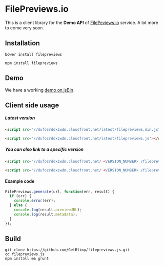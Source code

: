 # FilePreviews.io
This is a client library for the **Demo API** of [FilePeviews.io](http://FilePeviews.io) service. A lot more to come very soon.

## Installation
```
bower install filepreviews
```
```
npm install filepreviews
```

## Demo
We have a working [demo on jsBin](http://jsbin.com/losaf/39/edit?js,output).

## Client side usage

##### Latest version
```html
<script src="//dufozrddxzwdn.cloudfront.net/latest/filepreviews.min.js"></script>
```
```html
<script src="//dufozrddxzwdn.cloudfront.net/latest/filepreviews.js"></script>
```

##### You can also link to a specific version
```html
<script src="//dufozrddxzwdn.cloudfront.net/ <VERSION_NUMBER> /filepreviews.min.js"></script>
```
```html
<script src="//dufozrddxzwdn.cloudfront.net/ <VERSION_NUMBER> /filepreviews.js"></script>
```

#### Example code
```js
FilePreviews.generate(url, function(err, result) {
  if (err) {
    console.error(err);
  } else {
    console.log(result.previewURL);
    console.log(result.metadata);
  }
});
```

## Build
```
git clone https://github.com/GetBlimp/filepreviews.js.git
cd filepreviews.js
npm install && grunt
```

